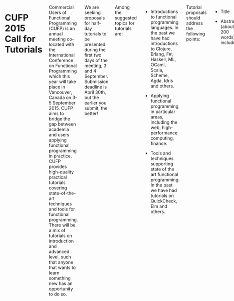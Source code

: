 <div class="row" media:type="text/omd">
<div class="small-12 columns" media:type="text/omd">

# CUFP 2015 Call for Tutorials

Commercial Users of Functional Programming (CUFP) is an annual meeting
co-located with the International Conference on Functional Programming
which this year will take place in Vancouver, Canada on 3-5 September 2015.
CUFP aims to bridge the gap between academia and users applying
functional programming in practice. CUFP provides high-quality
practical tutorials covering state-of-the-art techniques and tools for
functional programming. There will be a mix of tutorials on
introduction and advanced level, such that anyone that wants to learn
something new has an opportunity to do so.

We are seeking proposals for half-day tutorials to be presented during
the first two days of the meeting, 3 and 4 September. Submission
deadline is April 30th, but the earlier you submit, the better!

Among the suggested topics for tutorials are:

* Introductions to functional programming languages. In the past we
  have had introductions to Clojure, Erlang, F#, Haskell, ML, OCaml,
  Scala, Scheme, Agda, Idris and others.

* Applying functional programming in particular areas, including the
  web, high-performance computing, finance.

* Tools and techniques supporting state of the art functional
  programming. In the past we have had tutorials on QuickCheck, Elm and others.

Tutorial proposals should address the following points:

* Title

* Abstract (about 200 words) including

 - Tutorial Objectives: by the end of this tutorial you will be able to …

 - Intended audience: e.g. beginners, those with a working knowledge of X, …

 - Speaker Bio: Joe Bloggs is ...

 - Infrastructure required: For example, will participants need access
  to a particular system? Do they need to download anything prior to
  the tutorial? Can they be expected to have this on a laptop, or does
  it need to be provided by the meeting?

 - Other minor information which will help us market your tutorial.

Tutorials should be submitted using the following [talk submission
form](https://easychair.org/conferences/?conf=cufp2015).

If you have any questions, email Thomas Arts: thomas dot arts at
quviq dot com or Román González: romanandreg at gmail dot com

The 2015 conference is in Vancouver, Canada from September
3rd-5th. Once again, it is co-located with [ICFP
2015](http://icfpconference.org/icfp2015/).

CUFP tweets [@cufpconference](https://twitter.com/cufpconference).


</div>
</div>
